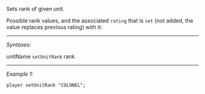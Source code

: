 Sets rank of given unit.

Possible rank values, and the associated `rating` that is `set` (not added, the value replaces previous rating) with it:


---
*Syntaxes:*

unitName `setUnitRank` rank

---
*Example 1:*

```sqf
player setUnitRank "COLONEL";
```